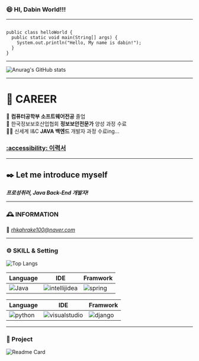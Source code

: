 ### 😄 HI, Dabin World!!!  

***

<pre><code>
public class helloWorld {
  public static void main(String[] args) {
    System.out.println("Hello, My name is dabin!");
  }
}
</code></pre>

***
![Anurag's GitHub stats](https://github-readme-stats.vercel.app/api?username=dabbbin&show_icons=true&theme=transparent&count_private=true)
***  

# 👊 CAREER 

🏫 __컴퓨터공학부 소프트웨어전공__  졸업  
🔐 한국정보보호산업협회 **정보보안전문가** 양성 과정 수료    
🚴‍♀️ 신세계 I&C **JAVA 백엔드** 개발자 과정 수료ing...  

### [:accessibility: 이력서](https://therapeutic-watcher-a7e.notion.site/KIM-DA-BIN-57ffd32e224543e99d2848d536b7d23e?pvs=4)
--- 
## ✒️ Let me introduce myself

***프로성취러, Java Back-End 개발자!***





--- 
### 🕰️ INFORMATION 

📧 *rhkahrake100@naver.com*

--- 
### ⚙️ SKILL & Setting 

![Top Langs](https://github-readme-stats.vercel.app/api/top-langs/?username=dabbbin&hide=html,php&&layout=compact)

| Language | IDE | Framwork | 
|-----|-----|-----|
|<img alt="Java" src ="https://img.shields.io/badge/Java-007396.svg?&style=for-the-badge&logo=Java&logoColor=white"/> | <img alt="intellijidea" src ="https://img.shields.io/badge/intellij-007396.svg?&style=for-the-badge&logo=intellijidea&logoColor=#000000"/> | <img alt="spring" src ="https://img.shields.io/badge/spring-007396.svg?&style=for-the-badge&logo=spring&logoColor=white"/> | 


| Language | IDE | Framwork | 
|-----|-----|-----|
|<img alt="python" src ="https://img.shields.io/badge/python-007396.svg?&style=for-the-badge&logo=python&logoColor=white"/> | <img alt="visualstudio" src ="https://img.shields.io/badge/visualstudio-007396.svg?&style=for-the-badge&logo=visualstudio&logoColor=#5C2D91"/>  | <img alt="django" src ="https://img.shields.io/badge/django-007396.svg?&style=for-the-badge&logo=django&logoColor=#092E20"/> 


--- 
### 🤯 Project 

![Readme Card](https://github-readme-stats.vercel.app/api/pin/?username=dabbbin&repo=OOP-BBIC)


